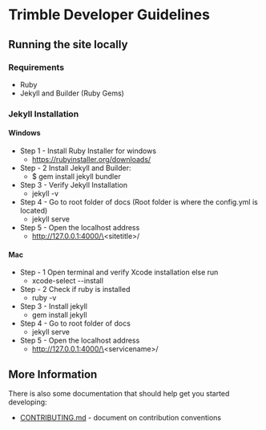 # Trimble Developer Guidelines

## Running the site locally

### Requirements
- Ruby
- Jekyll and Builder (Ruby Gems)

### Jekyll Installation

#### Windows
- Step 1 - Install Ruby Installer for windows
  - https://rubyinstaller.org/downloads/
- Step - 2 Install Jekyll and Builder:
  - $ gem install jekyll bundler
- Step 3 - Verify Jekyll Installation
  - jekyll -v
- Step 4 - Go to root folder of docs (Root folder is where the config.yml is located)
  - jekyll serve
- Step 5 - Open the localhost address
  - http://127.0.0.1:4000/\<sitetitle\>/

#### Mac
- Step - 1  Open terminal and verify Xcode installation else run
  - xcode-select --install
- Step - 2 Check if ruby is installed 
  - ruby -v
- Step 3 - Install jekyll
  - gem install jekyll
- Step 4 - Go to root folder of docs
  - jekyll serve
- Step 5 - Open the localhost address
  - http://127.0.0.1:4000/\<servicename\>/

## More Information

There is also some documentation that should help get you started developing:

- [CONTRIBUTING.md](./CONTRIBUTING.md) - document on contribution conventions
